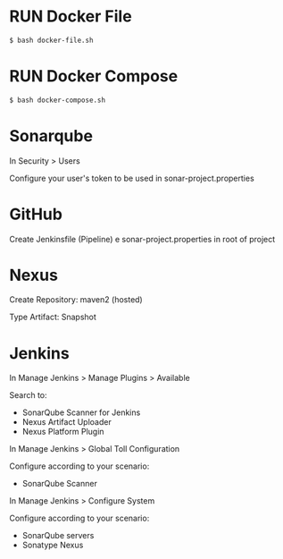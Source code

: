 # RUN Docker File

```bash
$ bash docker-file.sh
```

# RUN Docker Compose

```bash
$ bash docker-compose.sh
```

# Sonarqube

In Security > Users

Configure your user's token to be used in sonar-project.properties

# GitHub

Create Jenkinsfile (Pipeline) e sonar-project.properties in root of project

# Nexus

Create Repository: maven2 (hosted)

Type Artifact: Snapshot

# Jenkins

In Manage Jenkins > Manage Plugins > Available

Search to:

* SonarQube Scanner for Jenkins
* Nexus Artifact Uploader
* Nexus Platform Plugin

In Manage Jenkins > Global Toll Configuration

Configure according to your scenario:

* SonarQube Scanner

In Manage Jenkins > Configure System

Configure according to your scenario:

* SonarQube servers
* Sonatype Nexus
